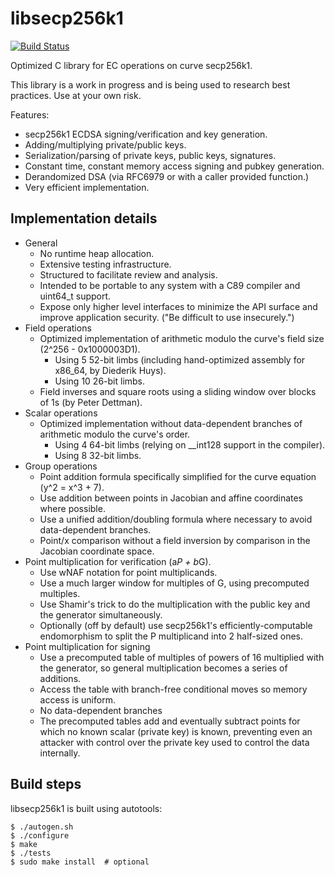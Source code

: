 libsecp256k1
============

[![Build Status](https://travis-ci.org/raven-core/secp256k1.svg?branch=master)](https://travis-ci.org/raven-core/secp256k1)

Optimized C library for EC operations on curve secp256k1.

This library is a work in progress and is being used to research best practices. Use at your own risk.

Features:
* secp256k1 ECDSA signing/verification and key generation.
* Adding/multiplying private/public keys.
* Serialization/parsing of private keys, public keys, signatures.
* Constant time, constant memory access signing and pubkey generation.
* Derandomized DSA (via RFC6979 or with a caller provided function.)
* Very efficient implementation.

Implementation details
----------------------

* General
  * No runtime heap allocation.
  * Extensive testing infrastructure.
  * Structured to facilitate review and analysis.
  * Intended to be portable to any system with a C89 compiler and uint64_t support.
  * Expose only higher level interfaces to minimize the API surface and improve application security. ("Be difficult to use insecurely.")
* Field operations
  * Optimized implementation of arithmetic modulo the curve's field size (2^256 - 0x1000003D1).
    * Using 5 52-bit limbs (including hand-optimized assembly for x86_64, by Diederik Huys).
    * Using 10 26-bit limbs.
  * Field inverses and square roots using a sliding window over blocks of 1s (by Peter Dettman).
* Scalar operations
  * Optimized implementation without data-dependent branches of arithmetic modulo the curve's order.
    * Using 4 64-bit limbs (relying on __int128 support in the compiler).
    * Using 8 32-bit limbs.
* Group operations
  * Point addition formula specifically simplified for the curve equation (y^2 = x^3 + 7).
  * Use addition between points in Jacobian and affine coordinates where possible.
  * Use a unified addition/doubling formula where necessary to avoid data-dependent branches.
  * Point/x comparison without a field inversion by comparison in the Jacobian coordinate space.
* Point multiplication for verification (a*P + b*G).
  * Use wNAF notation for point multiplicands.
  * Use a much larger window for multiples of G, using precomputed multiples.
  * Use Shamir's trick to do the multiplication with the public key and the generator simultaneously.
  * Optionally (off by default) use secp256k1's efficiently-computable endomorphism to split the P multiplicand into 2 half-sized ones.
* Point multiplication for signing
  * Use a precomputed table of multiples of powers of 16 multiplied with the generator, so general multiplication becomes a series of additions.
  * Access the table with branch-free conditional moves so memory access is uniform.
  * No data-dependent branches
  * The precomputed tables add and eventually subtract points for which no known scalar (private key) is known, preventing even an attacker with control over the private key used to control the data internally.

Build steps
-----------

libsecp256k1 is built using autotools:

    $ ./autogen.sh
    $ ./configure
    $ make
    $ ./tests
    $ sudo make install  # optional
